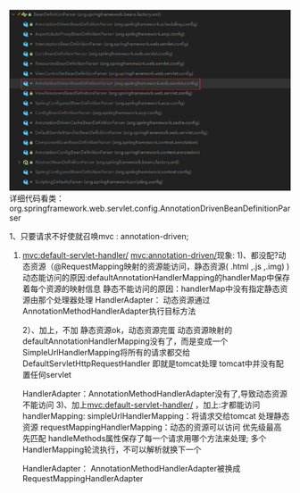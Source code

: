 ![img_14.png](img_14.png)
详细代码看类： org.springframework.web.servlet.config.AnnotationDrivenBeanDefinitionParser

1、只要请求不好使就召唤mvc : annotation-driven;

1) <mvc:default-servlet-handler/> <mvc:annotation-driven/>现象:
   1)、都没配?动态资源（@RequestMapping映射的资源能访问，静态资源( .html ,.js ,.img) )
   动态能访问的原因:defaultAnnotationHandlerMapping的handlerMap中保存着每个资源的映射信息 静态不能访问的原因：handlerMap中没有指定静态资源由那个处理器处理
   HandlerAdapter： 动态资源通过AnnotationMethodHandlerAdapter执行目标方法

   2）、加上<mvc : default-servlet-handler/>，<mvc : annotation-driven/>不加 静态资源ok，动态资源完蛋
   动态资源映射的defaultAnnotationHandlerMapping没有了，而是变成一个SimpleUrlHandlerMapping将所有的请求都交给DefaultServletHttpRequestHandler
   即就是tomcat处理 tomcat中并没有配置任何servlet

   HandlerAdapter：AnnotationMethodHandlerAdapter没有了,导致动态资源不能访问 3)、加上<mvc:default-servlet-handler/>
   ，加上<mvc : annotation-driven/>:才都能访问 handlerMapping:
   simpleUrlHandlerMapping：将请求交给tomcat 处理静态资源 requestMappingHandlerMapping：动态的资源可以访问 优先级最高 先匹配
   handleMethods属性保存了每一个请求用哪个方法来处理; 多个HandlerMapping轮流执行，不可以解析就换下一个

   HandlerAdapter： AnnotationMethodHandlerAdapter被换成RequestMappingHandlerAdapter
